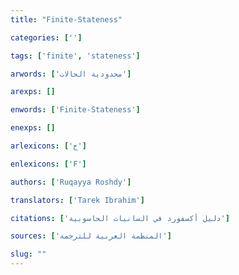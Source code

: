 ```yaml
---
title: "Finite-Stateness"

categories: ['']

tags: ['finite', 'stateness']

arwords: ['محدودية الحالات']

arexps: []

enwords: ['Finite-Stateness']

enexps: []

arlexicons: ['ح']

enlexicons: ['F']

authors: ['Ruqayya Roshdy']

translators: ['Tarek Ibrahim']

citations: ['دليل أكسفورد في السانيات الحاسوبية']

sources: ['المنظمة العربية للترجمة']

slug: ""
---
```

